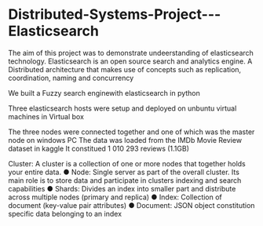 # Distributed-Systems-Project---Elasticsearch

The aim of this project was to demonstrate undeerstanding of elasticsearch technology.
Elasticsearch is an open source search and analytics engine.
A Distributed architecture that makes use of concepts such as replication, coordination, naming and concurrency

We built a Fuzzy search enginewith elasticsearch in python

Three elasticsearch hosts were setup and deployed on unbuntu virtual machines in Virtual box

The three nodes were connected together and one of which was the master node on windows PC
The data was loaded from the IMDb Movie Review dataset in kaggle
It constitued 1 010 293 reviews (1.1GB)


Cluster: A cluster is a collection of one or more
nodes that together holds your entire data.
● Node: Single server as part of the overall
cluster. Its main role is to store data and
participate in clusters indexing and search
capabilities
● Shards: Divides an index into smaller part and
distribute across multiple nodes (primary and
replica)
● Index: Collection of document (key-value pair
attributes)
● Document: JSON object constitution specific
data belonging to an index
